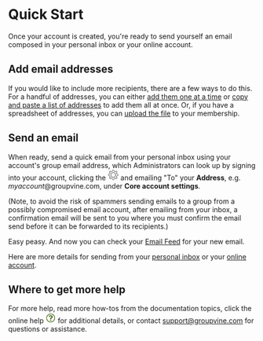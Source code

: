 <span id="gv-quick-start"> </span>
# Quick Start

Once your account is created, you're ready to send yourself an email composed in your personal inbox or your online account. 

## Add email addresses

If you would like to include more recipients, there are a few ways to do this.  For a handful of addresses, you can either [add them one at a time](/2-members/1_3-membersAdd.md?gv-qargs=0#gv-2members-13membersAdd) or [copy and paste a list of addresses](/2-members/1_1-membersAdd.md?gv-qargs=0#gv-2members-11membersAdd) to add them all at once.  Or, if you have a spreadsheet of addresses, you can [upload the file](/2-members/1_2-membersAdd.md?gv-qargs=0#gv-2members-12membersAdd) to your membership.

## Send an email

When ready, send a quick email from your personal inbox using your account's group email address, which Administrators can look up by signing into your account, clicking the <img src="/docimages/transparent-gear-icon.png" height="22"> and emailing "To" your **Address**, e.g. *myaccount*@groupvine.com, under **Core account settings**.  

(Note, to avoid the risk of spammers sending emails to a group from a possibly compromised email account, after emailing from your inbox, a confirmation email will be  sent to you where you must confirm the email send before it can be forwarded to its recipients.)

Easy peasy.  And now you can check your [Email Feed](/4-feed/1-feedIntro.md?gv-qargs=0#gv-4feeed-1feedInto) for your new email.

Here are more details for sending from your [personal inbox](/3-send/2-sendInbox.md?gv-qargs=0#gv-3send-2sendInbox) or your [online account](/3-send/1-sendOnline.md?gv-qargs=0#gv-3send-1sendOnline). 

## Where to get more help

For more help, read more how-tos from the documentation topics, click the online help <img src="/docimages/question-icon.png" height="22"> for additional details, or contact support@groupvine.com for questions or assistance.
